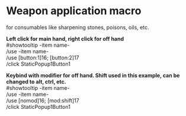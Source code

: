 # Weapon application macro
for consumables like sharpening stones, poisons, oils, etc.

**Left click for main hand, right click for off hand**<br>
#showtooltip -item name-<br>
/use -item name-<br>
/use [button:1]16; [button:2]17<br>
/click StaticPopup1Button1<br>



**Keybind with modifier for off hand. Shift used in this example, can be changed to alt, ctrl, etc.**<br>
#showtooltip -item name-<br>
/use -item name-<br>
/use [nomod]16; [mod:shift]17<br>
/click StaticPopup1Button1<br>
